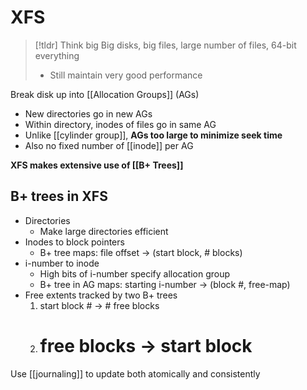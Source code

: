 # XFS

> [!tldr] Think big
> Big disks, big files, large number of files, 64-bit everything
> * Still maintain very good performance

Break disk up into [[Allocation Groups]] (AGs)
* New directories go in new AGs
* Within directory, inodes of files go in same AG
* Unlike [[cylinder group]], **AGs too large to minimize seek time**
* Also no fixed number of [[inode]] per AG

**XFS makes extensive use of [[B+ Trees]]**
## B+ trees in XFS
* Directories
	* Make large directories efficient
* Inodes to block pointers
	* B+ tree maps: file offset → (start block, # blocks)
* i-number to inode
	* High bits of i-number specify allocation group
	* B+ tree in AG maps: starting i-number → (block #, free-map)
* Free extents tracked by two B+ trees
	1. start block # → # free blocks
	2. # free blocks → start block # 
Use [[journaling]] to update both atomically and consistently
